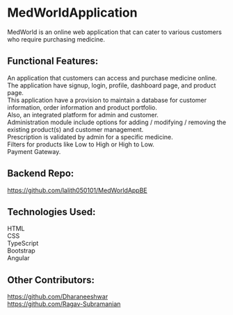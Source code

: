 # MedWorldApplication
MedWorld is an online web application that can cater to various customers who require purchasing medicine.

## Functional Features:
An application that customers can access and purchase medicine online.  
The application have signup, login, profile, dashboard page, and product page.  
This application have a provision to maintain a database for customer information, order information and product portfolio.  
Also, an integrated platform for admin and customer.  
Administration module include options for adding / modifying / removing the existing product(s) and customer management.  
Prescription is validated by admin for a specific medicine.  
Filters for products like Low to High or High to Low.  
Payment Gateway.   
    
## Backend Repo:
   https://github.com/lalith050101/MedWorldAppBE  
   
## Technologies Used:
  HTML  
  CSS  
  TypeScript  
  Bootstrap  
  Angular  
   
## Other Contributors:
  https://github.com/Dharaneeshwar  
  https://github.com/Ragav-Subramanian
